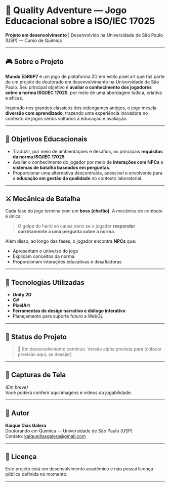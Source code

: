 # 🧪 Quality Adventure — Jogo Educacional sobre a ISO/IEC 17025

**Projeto em desenvolvimento** | Desenvolvido na Universidade de São Paulo (USP) — Curso de Química

---

## 🎮 Sobre o Projeto

**Mundo E5R6P7** é um jogo de plataforma 2D em estilo pixel art que faz parte de um projeto de doutorado em desenvolvimento na Universidade de São Paulo. Seu principal objetivo é **avaliar o conhecimento dos jogadores sobre a norma ISO/IEC 17025**, por meio de uma abordagem lúdica, criativa e eficaz.

Inspirado nos grandes clássicos dos videogames antigos, o jogo mescla **diversão com aprendizado**, trazendo uma experiência inovadora no contexto de jogos sérios voltados à educação e avaliação.

---

## 🧠 Objetivos Educacionais

- Traduzir, por meio de ambientações e desafios, os principais **requisitos da norma ISO/IEC 17025**.
- Avaliar o conhecimento do jogador por meio de **interações com NPCs** e **sistemas de batalha baseados em perguntas**.
- Proporcionar uma alternativa descontraída, acessível e envolvente para a **educação em gestão da qualidade** no contexto laboratorial.

---

## ⚔️ Mecânica de Batalha

Cada fase do jogo termina com um **boss (chefão)**. A mecânica de combate é única:

> O golpe do herói só causa dano se o jogador **responder corretamente a uma pergunta sobre a norma**.

Além disso, ao longo das fases, o jogador encontra **NPCs** que:
- Apresentam o universo do jogo
- Explicam conceitos da norma
- Proporcionam interações educativas e desafiadoras

---

## 🧰 Tecnologias Utilizadas

- **Unity 2D**
- **C#**
- **PixelArt**
- **Ferramentas de design narrativo e diálogo interativo**
- Planejamento para suporte futuro a WebGL

---

## 🚧 Status do Projeto

> 🔨 Em desenvolvimento contínuo. Versão alpha prevista para [colocar previsão aqui, se desejar].

---

## 📸 Capturas de Tela

*(Em breve)*  
Você poderá conferir aqui imagens e vídeos da jogabilidade.

---

## 👤 Autor

**Kaique Dias Galera**  
Doutorando em Química — Universidade de São Paulo (USP)  
Contato: [kaiquediasgalera@gmail.com](mailto:kaiquegalera@gmail.com)

---

## 📄 Licença

Este projeto está em desenvolvimento acadêmico e não possui licença pública definida no momento.

---
